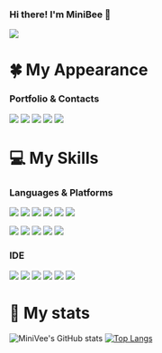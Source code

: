 ### Hi there! I'm MiniBee 👋 
<img src="https://capsule-render.vercel.app/api?type=waving&color=auto&height=300&section=header&text=WELCOME!!!%&fontSize=70"></img>
# 🍀 My Appearance
### Portfolio & Contacts


<a href = "https://alluring-bone-889.notion.site/32f70584972d4bea87d09a2501ac4c72"><img src="https://img.shields.io/badge/Notion-000000?style=flat-square&logo=Notion&logoColor=white"/></a> <a href = "https://github.com/MiniVee"><img src="https://img.shields.io/badge/Github-181717?style=flat-square&logo=Github&logoColor=white"/></a> <a href = "https://velog.io/@hm5395"><img src="https://img.shields.io/badge/Velog-20C997?style=flat-square&logo=Velog&logoColor=white"/></a> <img src="https://img.shields.io/badge/minibee5395@gmail.com-EA4335?style=flat-square&logo=Gmail&logoColor=white"/> <img src="https://img.shields.io/badge/hm5395@naver.com-03C75A?style=flat-square&logo=Naver&logoColor=white"/> 

# 💻 My Skills
### Languages & Platforms
<img src="https://img.shields.io/badge/Java-007396?style=flat-square&logo=Java&logoColor=white"/></a> <img src="https://img.shields.io/badge/Spring-6DB33F?style=flat-square&logo=Spring&logoColor=white"/> <img src="https://img.shields.io/badge/SpringBoot-6DB33F?style=flat-square&logo=SpringBoot&logoColor=white"/> <img src="https://img.shields.io/badge/MySQL-4479A1?style=flat-square&logo=MySQL&logoColor=white"/> <img src="https://img.shields.io/badge/MariaDB-003545?style=flat-square&logo=MariaDB&logoColor=white"/> <img src="https://img.shields.io/badge/Python-3766AB?style=flat-square&logo=Python&logoColor=white"/></a> 

<img src="https://img.shields.io/badge/R-276DC3?style=flat-square&logo=R&logoColor=white"/> <img src="https://img.shields.io/badge/Android-3DDC84?style=flat-square&logo=Android&logoColor=white"/> <img src="https://img.shields.io/badge/CSS-1572B6?style=flat-square&logo=CSS3&logoColor=white"/> <img src="https://img.shields.io/badge/HTML-E34F26?style=flat-square&logo=HTML5&logoColor=white"/> <img src="https://img.shields.io/badge/JavaScript-F7DF1E?style=flat-square&logo=JavaScript&logoColor=white"/> 
 
 ### IDE
<img src="https://img.shields.io/badge/IntelliJ IDEA-000000?style=flat-square&logo=IntelliJ IDEA&logoColor=white"/> <img src="https://img.shields.io/badge/Eclipse IDE-2C2255?style=flat-square&logo=Eclipse IDE&logoColor=white"/> <img src="https://img.shields.io/badge/Visual Studio-5C2D91?style=flat-square&logo=Visual Studio&logoColor=white"/> <img src="https://img.shields.io/badge/Android Studio-3DDC84?style=flat-square&logo=Android Studio&logoColor=white"/> <img src="https://img.shields.io/badge/PyCharm-000000?style=flat-square&logo=PyCharm&logoColor=white"/> <img src="https://img.shields.io/badge/Jira-0052CC?style=flat-square&logo=Jira&logoColor=white"/>

# 💪 My stats
![MiniVee's GitHub stats](https://github-readme-stats.vercel.app/api?username=MiniVee&show_icons=true&theme=dracula) [![Top Langs](https://github-readme-stats.vercel.app/api/top-langs/?username=MiniVee&layout=compact)](https://github.com/MiniVee/github-readme-stats)
